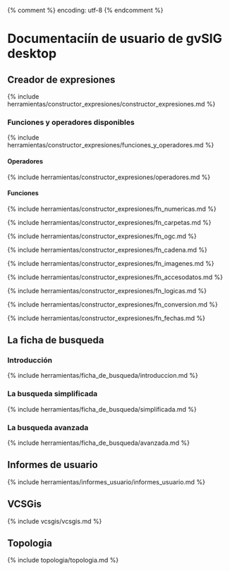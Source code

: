 {% comment %} encoding: utf-8 {% endcomment %}

# Documentaciín de usuario de gvSIG desktop

## Creador de expresiones

{% include herramientas/constructor_expresiones/constructor_expresiones.md %}

### Funciones y operadores disponibles

{% include herramientas/constructor_expresiones/funciones_y_operadores.md %}

#### Operadores

{% include herramientas/constructor_expresiones/operadores.md %}

#### Funciones

{% include herramientas/constructor_expresiones/fn_numericas.md %}

{% include herramientas/constructor_expresiones/fn_carpetas.md %}

{% include herramientas/constructor_expresiones/fn_ogc.md %}

{% include herramientas/constructor_expresiones/fn_cadena.md %}

{% include herramientas/constructor_expresiones/fn_imagenes.md %}

{% include herramientas/constructor_expresiones/fn_accesodatos.md %}

{% include herramientas/constructor_expresiones/fn_logicas.md %}

{% include herramientas/constructor_expresiones/fn_conversion.md %}

{% include herramientas/constructor_expresiones/fn_fechas.md %}

## La ficha de busqueda

### Introducción

{% include herramientas/ficha_de_busqueda/introduccion.md %}

### La busqueda simplificada

{% include herramientas/ficha_de_busqueda/simplificada.md %}

### La busqueda avanzada

{% include herramientas/ficha_de_busqueda/avanzada.md %}


## Informes de usuario

{% include herramientas/informes_usuario/informes_usuario.md %}

## VCSGis 

{% include vcsgis/vcsgis.md %}

## Topologia

{% include topologia/topologia.md %}
